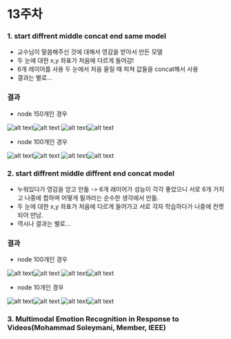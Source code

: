 13주차
=====

### 1. start diffrent middle concat end same model  

* 교수님이 말씀해주신 것에 대해서 영감을 받아서 만든 모델
* 두 눈에 대한 x,y 좌표가 처음에 다르게 들어감!  
* 6개 레이어를 사용 두 눈에서 처음 올릴 때 피쳐 값들을 concat해서 사용
* 결과는 별로...  

### 결과 

* node 150개인 경우  

![alt text](node_150_size_64_epoch_5000_khc11_bilearn/khc1_correct0.jpg)![alt text](node_150_size_64_epoch_5000_khc11_bilearn/khc1_correct.jpg)
![alt text](node_150_size_64_epoch_5000_khc11_bilearn/khc1_correct2.jpg)![alt text](node_150_size_64_epoch_5000_khc11_bilearn/khc1_correct3.jpg)

* node 100개인 경우

![alt text](node_100_size_64_epoch_5000_khc11_bilearn/khc1_correct0.jpg)![alt text](node_100_size_64_epoch_5000_khc11_bilearn/khc1_correct.jpg)
![alt text](node_100_size_64_epoch_5000_khc11_bilearn/khc1_correct2.jpg)![alt text](node_100_size_64_epoch_5000_khc11_bilearn/khc1_correct3.jpg)

### 2. start diffrent middle diffrent end concat model 

* 누워있다가 영감을 얻고 만듦 -> 6개 레이어가 성능이 각각 좋았으니 서로 6개 거치고 나중에 합하며 어떻게 될까라는 순수한 생각에서 만듦.
* 두 눈에 대한 x,y 좌표가 처음에 다르게 들어가고 서로 각자 학습하다가 나중에 컨켓되어 만남.
* 역시나 결과는 별로...

### 결과 

* node 100개인 경우

![alt text](node_100_size_128_epoch_5000_khc11_twomodel/khc1_correct0.jpg)![alt text](node_100_size_128_epoch_5000_khc11_twomodel/khc1_correct.jpg)
![alt text](node_100_size_128_epoch_5000_khc11_twomodel/khc1_correct2.jpg)![alt text](node_100_size_128_epoch_5000_khc11_twomodel/khc1_correct3.jpg)

* node 10개인 경우

![alt text](node_10_size_128_epoch_5000_khc11_twomodel/khc1_correct0.jpg)![alt text](node_10_size_128_epoch_5000_khc11_twomodel/khc1_correct.jpg)
![alt text](node_10_size_128_epoch_5000_khc11_twomodel/khc1_correct2.jpg)![alt text](node_10_size_128_epoch_5000_khc11_twomodel/khc1_correct3.jpg)

### 3. Multimodal Emotion Recognition in Response to Videos(Mohammad Soleymani, Member, IEEE)




